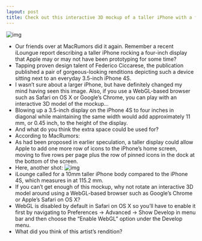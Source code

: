 ```yaml
---
layout: post
title: Check out this interactive 3D mockup of a taller iPhone with a four-inch display
---
```

![img](http://media.idownloadblog.com/wp-content/uploads/2012/05/Four-inch-iPhone-5-next-to-iPhone-4S-Federico-Ciccarese-001.jpg)
* Our friends over at MacRumors did it again. Remember a recent iLoungue report describing a taller iPhone rocking a four-inch display that Apple may or may not have been prototyping for some time?
* Tapping proven design talent of Federico Ciccarese, the publication published a pair of gorgeous-looking renditions depicting such a device sitting next to an everyday 3.5-inch iPhone 4S.
* I wasn’t sure about a larger iPhone, but have definitely changed my mind having seen this image. Also, if you use a WebGL-based browser such as Safari on OS X or Google’s Chrome, you can play with an interactive 3D model of the mockup…
* Blowing up a 3.5-inch display on the iPhone 4S to four inches in diagonal while maintaining the same width would add approximately 11 mm, or 0.45 inch, to the height of the display.
* And what do you think the extra space could be used for?
* According to MacRumors:
* As had been proposed in earlier speculation, a taller display could allow Apple to add one more row of icons to the iPhone’s home screen, moving to five rows per page plus the row of pinned icons in the dock at the bottom of the screen.
* Here, another shot:
![img](http://media.idownloadblog.com/wp-content/uploads/2012/05/Four-inch-iPhone-5-next-to-iPhone-4S-Federico-Ciccarese-002.jpg)
* iLounge called for a 10mm taller iPhone body compared to the iPhone 4S, which measures in at 115.2 mm.
* If you can’t get enough of this mockup, why not rotate an interactive 3D model around using a WebGL-based browser such as Google’s Chrome or Apple’s Safari on OS X?
* WebGL is disabled by default in Safari on OS X so you’ll have to enable it first by navigating to Preferences -> Advanced -> Show Develop in menu bar and then choose the “Enable WebGL” option under the Develop menu.
* What did you think of this artist’s rendition?

